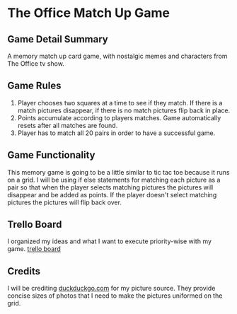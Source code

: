# The Office Match Up Game


## Game Detail Summary
A memory match up card game, with nostalgic memes and characters from The Office tv show. 

## Game Rules
1. Player chooses two squares at a time to see if they match. If there is a match pictures disappear, if there is no match pictures flip back in place.
2. Points accumulate according to players matches. Game automatically resets after all matches are found.
3. Player has to match all 20 pairs in order to have a successful game.

## Game Functionality
This memory game is going to be a little similar to tic tac toe because it runs on a grid. I will be using if else statements for matching each picture as a pair so that when the player selects matching pictures the pictures will disappear and be added as points. If the player doesn't select matching pictures the pictures will flip back over.

## Trello Board
I organized my ideas and what I want to execute priority-wise with my game. [trello board](https://trello.com/b/aA5vnCAV/mystery-game)

## Credits
I will be crediting [duckduckgo.com](http://duckduckgo.com) for my picture source. They provide concise sizes of photos that I need to make the pictures uniformed on the grid.
